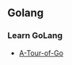 ## Golang

### Learn GoLang

- [A-Tour-of-Go](https://github.com/YC-L/Golang/tree/master/ATourOfGo)


